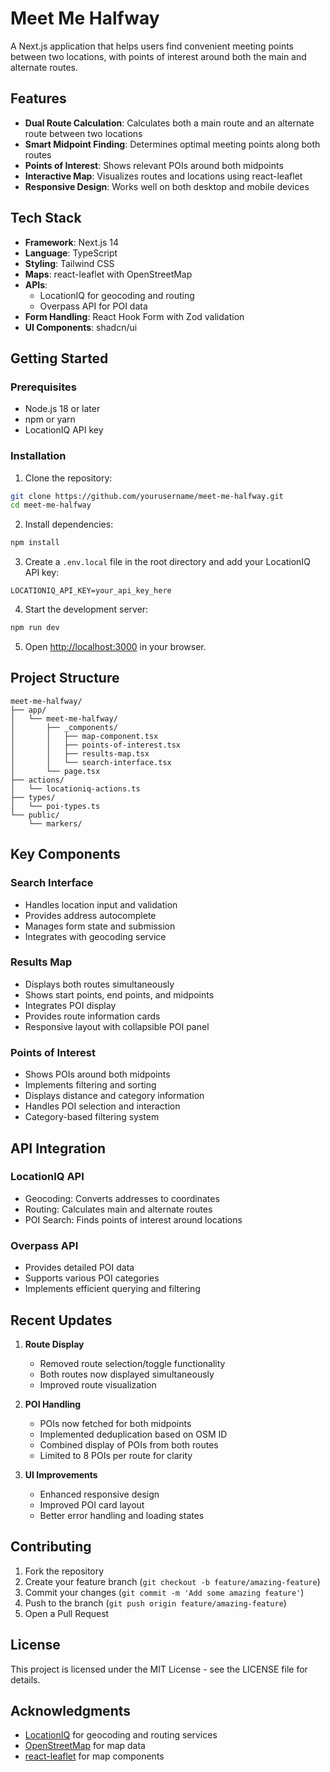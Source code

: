 # Meet Me Halfway

A Next.js application that helps users find convenient meeting points between two locations, with points of interest around both the main and alternate routes.

## Features

- **Dual Route Calculation**: Calculates both a main route and an alternate route between two locations
- **Smart Midpoint Finding**: Determines optimal meeting points along both routes
- **Points of Interest**: Shows relevant POIs around both midpoints
- **Interactive Map**: Visualizes routes and locations using react-leaflet
- **Responsive Design**: Works well on both desktop and mobile devices

## Tech Stack

- **Framework**: Next.js 14
- **Language**: TypeScript
- **Styling**: Tailwind CSS
- **Maps**: react-leaflet with OpenStreetMap
- **APIs**: 
  - LocationIQ for geocoding and routing
  - Overpass API for POI data
- **Form Handling**: React Hook Form with Zod validation
- **UI Components**: shadcn/ui

## Getting Started

### Prerequisites

- Node.js 18 or later
- npm or yarn
- LocationIQ API key

### Installation

1. Clone the repository:
```bash
git clone https://github.com/yourusername/meet-me-halfway.git
cd meet-me-halfway
```

2. Install dependencies:
```bash
npm install
```

3. Create a `.env.local` file in the root directory and add your LocationIQ API key:
```env
LOCATIONIQ_API_KEY=your_api_key_here
```

4. Start the development server:
```bash
npm run dev
```

5. Open [http://localhost:3000](http://localhost:3000) in your browser.

## Project Structure

```
meet-me-halfway/
├── app/
│   └── meet-me-halfway/
│       ├── _components/
│       │   ├── map-component.tsx
│       │   ├── points-of-interest.tsx
│       │   ├── results-map.tsx
│       │   └── search-interface.tsx
│       └── page.tsx
├── actions/
│   └── locationiq-actions.ts
├── types/
│   └── poi-types.ts
└── public/
    └── markers/
```

## Key Components

### Search Interface
- Handles location input and validation
- Provides address autocomplete
- Manages form state and submission
- Integrates with geocoding service

### Results Map
- Displays both routes simultaneously
- Shows start points, end points, and midpoints
- Integrates POI display
- Provides route information cards
- Responsive layout with collapsible POI panel

### Points of Interest
- Shows POIs around both midpoints
- Implements filtering and sorting
- Displays distance and category information
- Handles POI selection and interaction
- Category-based filtering system

## API Integration

### LocationIQ API
- Geocoding: Converts addresses to coordinates
- Routing: Calculates main and alternate routes
- POI Search: Finds points of interest around locations

### Overpass API
- Provides detailed POI data
- Supports various POI categories
- Implements efficient querying and filtering

## Recent Updates

1. **Route Display**
   - Removed route selection/toggle functionality
   - Both routes now displayed simultaneously
   - Improved route visualization

2. **POI Handling**
   - POIs now fetched for both midpoints
   - Implemented deduplication based on OSM ID
   - Combined display of POIs from both routes
   - Limited to 8 POIs per route for clarity

3. **UI Improvements**
   - Enhanced responsive design
   - Improved POI card layout
   - Better error handling and loading states

## Contributing

1. Fork the repository
2. Create your feature branch (`git checkout -b feature/amazing-feature`)
3. Commit your changes (`git commit -m 'Add some amazing feature'`)
4. Push to the branch (`git push origin feature/amazing-feature`)
5. Open a Pull Request

## License

This project is licensed under the MIT License - see the LICENSE file for details.

## Acknowledgments

- [LocationIQ](https://locationiq.com/) for geocoding and routing services
- [OpenStreetMap](https://www.openstreetmap.org/) for map data
- [react-leaflet](https://react-leaflet.js.org/) for map components
